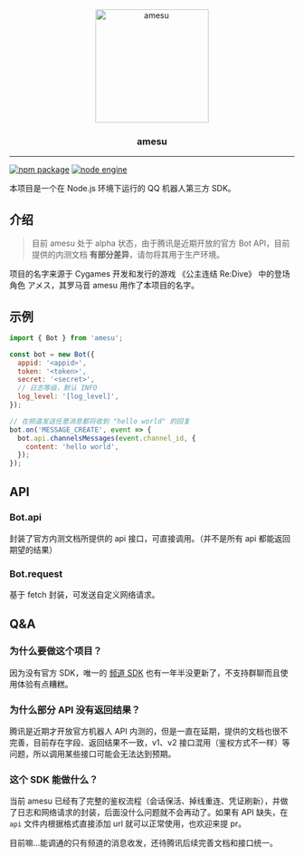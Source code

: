 <div align="center">
    <img src="https://vip2.loli.io/2022/11/04/AWEchfODdwszL8N.png" alt="amesu" width="200" />
    <h3>amesu</h3>
</div>

---

[![npm package](https://img.shields.io/npm/v/amesu?color=616DF8&label=amesu&style=flat-square&labelColor=FAFAFA&logo=npm)](https://www.npmjs.com/package/amesu)
[![node engine](https://img.shields.io/node/v/amesu?color=339933&style=flat-square&labelColor=FAFAFA&logo=Node.js)](https://nodejs.org)

本项目是一个在 Node.js 环境下运行的 QQ 机器人第三方 SDK。

## 介绍

> 目前 amesu 处于 alpha 状态，由于腾讯是近期开放的官方 Bot API，目前提供的内测文档 **有部分差异**，请勿将其用于生产环境。

项目的名字来源于 Cygames 开发和发行的游戏 《公主连结 Re:Dive》 中的登场角色 アメス，其罗马音 amesu 用作了本项目的名字。

## 示例

```javascript
import { Bot } from 'amesu';

const bot = new Bot({
  appid: '<appid>',
  token: '<token>',
  secret: '<secret>',
  // 日志等级，默认 INFO
  log_level: '[log_level]',
});

// 在频道发送任意消息都将收到 "hello world" 的回复
bot.on('MESSAGE_CREATE', event => {
  bot.api.channelsMessages(event.channel_id, {
    content: 'hello world',
  });
});
```

## API

### Bot.api

封装了官方内测文档所提供的 api 接口，可直接调用。（并不是所有 api 都能返回期望的结果）

### Bot.request

基于 fetch 封装，可发送自定义网络请求。

## Q&A

### 为什么要做这个项目？

因为没有官方 SDK，唯一的 [频道 SDK](https://github.com/tencent-connect/bot-node-sdk) 也有一年半没更新了，不支持群聊而且使用体验有点糟糕。

### 为什么部分 API 没有返回结果？

腾讯是近期才开放官方机器人 API 内测的，但是一直在延期，提供的文档也很不完善，目前存在字段、返回结果不一致，v1、v2 接口混用（鉴权方式不一样）等问题，所以调用某些接口可能会无法达到预期。

### 这个 SDK 能做什么？

当前 amesu 已经有了完整的鉴权流程（会话保活、掉线重连、凭证刷新），并做了日志和网络请求的封装，后面没什么问题就不会再动了。如果有 API 缺失，在 `api` 文件内根据格式直接添加 url 就可以正常使用，也欢迎来提 pr。

目前嘛...能调通的只有频道的消息收发，还待腾讯后续完善文档和接口统一。
